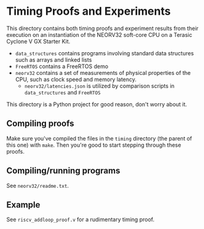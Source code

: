 # Timing Proofs and Experiments

This directory contains both timing proofs and experiment results from their execution
on an instantiation of the NEORV32 soft-core CPU on a Terasic Cyclone V GX Starter Kit.

- `data_structures` contains programs involving standard data structures such as arrays and linked lists
- `FreeRTOS` contains a FreeRTOS demo
- `neorv32` contains a set of measurements of physical properties of the CPU, such as clock speed and memory latency.
    - `neorv32/latencies.json` is utilized by comparison scripts in `data_structures` and `FreeRTOS`

This directory is a Python project for good reason, don't worry about it.

## Compiling proofs

Make sure you've compiled the files in the `timing` directory (the parent of this one) with `make`. Then you're good to start stepping through these proofs.

## Compiling/running programs

See `neorv32/readme.txt`.

## Example

See `riscv_addloop_proof.v` for a rudimentary timing proof.
